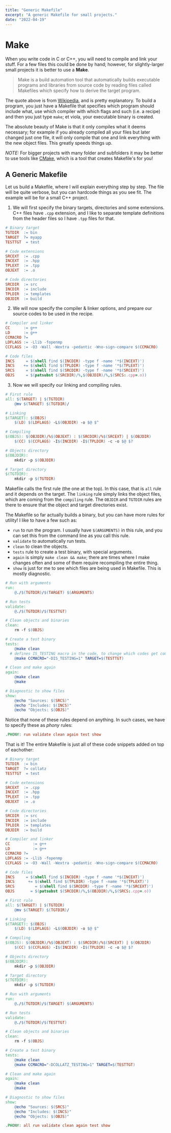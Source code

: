 ```yaml
---
title: "Generic Makefile"
excerpt: "A generic Makefile for small projects."
date: "2022-04-19"
---
```


# Make

When you write code in C or C++, you will need to compile and link your stuff. For a few files this could be done by hand; however, for slightly-larger small projects it is better to use a **Make**.

> Make is a build automation tool that automatically builds executable programs and libraries from source code by reading files called Makefiles which specify how to derive the target program.

The quote above is from [Wikipedia](<https://en.wikipedia.org/wiki/Make_(software)>), and is pretty explanatory. To build a program, you just have a Makefile that specifies which program should include what, use which compiler with which flags and such (i.e. a recipe) and then you just type `make`; et viola, your executable binary is created.

The absolute beauty of Make is that it only compiles what it deems necessary; for example if you already compiled all your files but later changed just one file, it will only compile that one and link everything with the new object files. This greatly speeds things up.

_NOTE:_ For bigger projects with many folder and subfolders it may be better to use tools like [CMake](https://cmake.org/), which is a tool that creates Makefile's for you!

## A Generic Makefile

Let us build a Makefile, where I will explain everything step by step. The file will be quite verbose, but you can hardcode things as you see fit. The example will be for a small C++ project.

1. We will first specify the binary targets, directories and some extensions. C++ files have `.cpp` extension, and I like to separate template definitions from the header files so I have `.tpp` files for that.

```makefile
# Binary target
TGTDIR  := bin
TARGET  ?= myapp
TESTTGT  = test

# Code extensions
SRCEXT	:= .cpp
INCEXT	:= .hpp
TPLEXT	:= .tpp
OBJEXT	:= .o

# Code directories
SRCDIR	:= src
INCDIR	:= include
TPLDIR  := templates
OBJDIR	:= build
```

2. We will now specify the compiler & linker options, and prepare our source codes to be used in the recipe.

```makefile
# Compiler and linker
CC      := g++
LD      := g++
CCMACRO ?=
LDFLAGS	:= -Llib -fopenmp
CCFLAGS	:= -O3 -Wall -Wextra -pedantic -Wno-sign-compare $(CCMACRO)

# Code files
INCS     = $(shell find $(INCDIR) -type f -name '*$(INCEXT)')
INCS    += $(shell find $(TPLDIR) -type f -name '*$(TPLEXT)')
SRCS     = $(shell find $(SRCDIR) -type f -name '*$(SRCEXT)')
OBJS     = $(patsubst $(SRCDIR)/%,$(OBJDIR)/%,$(SRCS:.cpp=.o))
```

3. Now we will specify our linking and compiling rules.

```makefile
# First rule
all: $(TARGET) | $(TGTDIR)
	@mv $(TARGET) $(TGTDIR)/

# Linking
$(TARGET): $(OBJS)
	$(LD) $(LDFLAGS) -L$(OBJDIR) -o $@ $^

# Compiling
$(OBJS): $(OBJDIR)/%$(OBJEXT) : $(SRCDIR)/%$(SRCEXT) | $(OBJDIR)
	$(CC) $(CCFLAGS) -I$(INCDIR) -I$(TPLDIR) -c -o $@ $?

# Objects directory
$(OBJDIR):
	mkdir -p $(OBJDIR)

# Target directory
$(TGTDIR):
	mkdir -p $(TGTDIR)
```

Makefile calls the first rule (the one at the top). In this case, that is `all` rule and it depends on the target. The `linking` rule simply links the object files, which are coming from the `compiling` rule. The `OBJDIR` and `TGTDIR` rules are there to ensure that the object and target directories exist.

The Makefile so far actually builds a binary, but you can have more rules for utility! I like to have a few such as:

- `run` to run the program. I usually have `$(ARGUMENTS)` in this rule, and you can set this from the command line as you call this rule.
- `validate` to automatically run tests.
- `clean` to clean the objects.
- `tests` rule to create a test binary, with special arguments.
- `again` is simply `make clean && make`; there are times where I make changes often and some of them require recompiling the entire thing.
- `show` is just for me to see which files are being used in Makefile. This is mostly diagnostic.

```makefile
# Run with arguments
run:
	@./$(TGTDIR)/$(TARGET) $(ARGUMENTS)

# Run tests
validate:
	@./$(TGTDIR)/$(TESTTGT)

# Clean objects and binaries
clean:
	rm -f $(OBJS)

# Create a test binary
tests:
	@make clean
  # defines IS_TESTING macro in the code, to change which codes get compiled
	@make CCMACRO="-DIS_TESTING=1" TARGET=$(TESTTGT)

# Clean and make again
again:
	@make clean
	@make

# Diagnostic to show files
show:
	@echo "Sources: $(SRCS)"
	@echo "Includes: $(INCS)"
	@echo "Objects: $(OBJS)"
```

Notice that none of these rules depend on anything. In such cases, we have to specify these as _phony_ rules:

```makefile
.PHONY: run validate clean again test show
```

That is it! The entire Makefile is just all of these code snippets added on top of eachother:

```makefile
# Binary target
TGTDIR  := bin
TARGET  ?= collatz
TESTTGT  = test

# Code extensions
SRCEXT	:= .cpp
INCEXT	:= .hpp
TPLEXT	:= .tpp
OBJEXT	:= .o

# Code directories
SRCDIR	:= src
INCDIR	:= include
TPLDIR  := templates
OBJDIR	:= build

# Compiler and linker
CC			:= g++
LD			:= g++
CCMACRO ?=
LDFLAGS	:= -Llib -fopenmp
CCFLAGS	:= -O3 -Wall -Wextra -pedantic -Wno-sign-compare $(CCMACRO)

# Code files
INCS     = $(shell find $(INCDIR) -type f -name '*$(INCEXT)')
INCS 	  += $(shell find $(TPLDIR) -type f -name '*$(TPLEXT)')
SRCS		 = $(shell find $(SRCDIR) -type f -name '*$(SRCEXT)')
OBJS	   = $(patsubst $(SRCDIR)/%,$(OBJDIR)/%,$(SRCS:.cpp=.o))

# First rule
all: $(TARGET) | $(TGTDIR)
	@mv $(TARGET) $(TGTDIR)/

# Linking
$(TARGET): $(OBJS)
	$(LD) $(LDFLAGS) -L$(OBJDIR) -o $@ $^

# Compiling
$(OBJS): $(OBJDIR)/%$(OBJEXT) : $(SRCDIR)/%$(SRCEXT) | $(OBJDIR)
	$(CC) $(CCFLAGS) -I$(INCDIR) -I$(TPLDIR) -c -o $@ $?

# Objects directory
$(OBJDIR):
	mkdir -p $(OBJDIR)

# Target directory
$(TGTDIR):
	mkdir -p $(TGTDIR)

# Run with arguments
run:
	@./$(TGTDIR)/$(TARGET) $(ARGUMENTS)

# Run tests
validate:
	@./$(TGTDIR)/$(TESTTGT)

# Clean objects and binaries
clean:
	rm -f $(OBJS)

# Create a test binary
tests:
	@make clean
	@make CCMACRO="-DCOLLATZ_TESTING=1" TARGET=$(TESTTGT)

# Clean and make again
again:
	@make clean
	@make

# Diagnostic to show files
show:
	@echo "Sources: $(SRCS)"
	@echo "Includes: $(INCS)"
	@echo "Objects: $(OBJS)"

.PHONY: all run validate clean again test show
```
